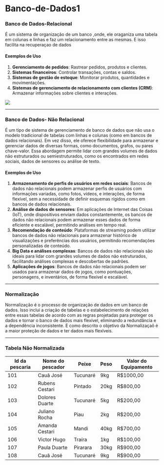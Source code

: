 # Banco-de-Dados1
### Banco de Dados-Relacional
É um sistema de organização de um banco ,onde, ele oraganiza uma tabela em colunas e linhas e faz um relacionamento entre as mesmas. E isso facilita na recuperaçao de dados 
#### Exemplos de Uso
1. **Gerenciamento de pedidos**: Rastrear pedidos, produtos e clientes.
2. **Sistemas financeiros**: Controlar transações, contas e saldos.
3. **Sistemas de gestão de estoque**: Monitorar produtos, quantidades e movimentações.
4. **Sistemas de gerenciamento de relacionamento com clientes (CRM)**: Armazenar informações sobre clientes e interações.

<img src="https://encrypted-tbn0.gstatic.com/images?q=tbn:ANd9GcTLN-MhXT7kbN-csJzfC67OlQaA1MLH66M9cQ&s">

---

### Banco de Dados- Não Relacional
 É um tipo de sistema de gerenciamento de banco de dados que não usa o modelo tradicional de tabelas com linhas e colunas (como em bancos de dados relacionais). Em vez disso, ele oferece flexibilidade para armazenar e gerenciar dados de diversas formas, como documentos, grafos, ou pares chave-valor. Essa abordagem permite lidar com grandes volumes de dados não estruturados ou semiestruturados, como os encontrados em redes sociais, dados de sensores ou análise de texto. 
#### Exemplos de Uso
1. **Armazenamento de perfis de usuários em redes sociais**:
Bancos de dados não relacionais podem armazenar perfis de usuários com informações variadas, como fotos, vídeos, e interações, de forma flexível, sem a necessidade de definir esquemas rígidos como em bancos de dados relacionais. 
3.  **Análise de dados de sensores**:
Em aplicações de Internet das Coisas (IoT), onde dispositivos enviam dados constantemente, os bancos de dados não relacionais podem armazenar esses dados de forma eficiente e escalável, permitindo análises em tempo real. 
5. **Recomendação de conteúdo**:
Plataformas de streaming podem utilizar bancos de dados não relacionais para armazenar histórico de visualizações e preferências dos usuários, permitindo recomendações personalizadas de conteúdo. 
6. **Big Data e análises complexas**:
Bancos de dados não relacionais são ideais para lidar com grandes volumes de dados não estruturados, facilitando análises complexas e descobertas de padrões. 
7. **Aplicações de jogos**:
Bancos de dados não relacionais podem ser usados para armazenar dados de jogos, como pontuações, personagens, e inventários, de forma flexível e escalável.
---

### Normalização
Normalização é o processo de organização de dados em um banco de dados. Isso inclui a criação de tabelas e o estabelecimento de relações entre essas tabelas de acordo com as regras projetadas para proteger os dados e tornar o banco de dados mais flexível, eliminando a redundância e a dependência inconsistente. E como descrito o objetivo da Normalizaçaõ é a maior proteção de dados e ter dados mais flexíveis.

---

### Tabela Não Normalizada

| Id da pescaria  | Nome do pescador | Peixe  | Peso | Valor do Equipamento |
|-----------------|------------------|--------|------|----------------------|
|       101       | Cauã José        |Tucunaré| 9kg  |     R$1000,00        |
|       102       | Rubens Cestari   | Pintado| 20kg |     R$800,00         |
|       103       | Dolores Duarte   |Tucunaré| 5kg  |     R$200,00         |
|       104       | Juliano Rocha    | Piau   | 2kg  |     R$200,00         |
|       105       | Amanda Cestari   | Mandi  | 40kg |     R$700,00         |
|       106       | Victor Hugo      | Traíra | 1kg  |     R$100,00         |
|       107       | Paula Duarte     |Pirarara| 30kg |     R$900,00         |
|       108       | Cauã José        |Tucunaré| 9kg  |     R$900,00         |
